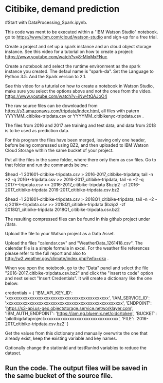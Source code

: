 # Citibike, demand prediction

#Start with DataProcessing_Spark.ipynb.

This code was ment to be executed within a "IBM Watson Studio" notebook.
go to https://www.ibm.com/cloud/watson-studio and sign-up for a free trial.

Create a project and set up a spark instance and an cloud object storage instance.
See this video for a tutorial on how to create a project: https://www.youtube.com/watch?v=8-MlqMxFNuc.

Create a notebook and select the runtime environment as the spark instance you created. The defaul name is "spark-da".
Set the Language to Python 3.5. And the Spark version to 2.1.

See this video for a tuturial on how to create a notebook in Watson Studio, make sure you select the options above and not the ones from the video. https://www.youtube.com/watch?v=iNw4tQAJoO4

The raw source files can be downloaded from https://s3.amazonaws.com/tripdata/index.html, all files with patern YYYYMM_citibike-tripdata.csv or YYYYMM_citibikenyc-tripdata.csv .

The files from 2016 and 2017 are training and test data, and data from 2018 is to be used as prediction data.

For this program the files have been merged, leaving only one header, before being compressed using BZ2, and then uploaded to IBM Watson Cloud Storage within the same bucket of your project.

Put all the files in the same folder, where there only them as csv files. Go to that folder and run the commands below:

$head -1 201601-citibike-tripdata.csv > 2016-2017_citibike-tripdata; tail -n +2 -q 2016*-tripdata.csv >> 2016-2017_citibike-tripdata; tail -n +2 -q 2017*-tripdata.csv >> 2016-2017_citibike-tripdata
$bzip2 -zf 2016-2017_citibike-tripdata 2016-2017_citibike-tripdata.csv.bz2

$head -1 201801-citibike-tripdata.csv > 2018Q1_citibike-tripdata; tail -n +2 -q 2018*-tripdata.csv >> 2018Q1_citibike-tripdata
$bzip2 -zf 2018Q1_citibike-tripdata 2018Q1_citibike-tripdata.csv.bz2

The resulting compressed files can be found in this github project under /data.

Upload the file to your Watson project as a Data Asset.

Upload the files "calendar.csv" and "WeatherData_1261418.csv". The calendar file is a simple formula in excel. For the weather file references please refer to the full report and also to http://w2.weather.gov/climate/index.php?wfo=okx .

When you open the notebook, go to the "Data" panel and select the file "2016-2017_citibike-tripdata.csv.bz2" and click the "insert to code" option and next select "Insert Credentials". It will create a dictionary like the one below:

credentials = {
    'IBM_API_KEY_ID': 'xxxxxxxxxxxxxxxxxxxxxxxxxxxxxxxxxxxxxxxxxxxx',
    'IAM_SERVICE_ID': 'xxxxxxxxxxxxxxxxxxxxxxxxxxxxxxxxxxxxxxxxxxxxxxxxxx',
    'ENDPOINT': 'https://s3-api.us-geo.objectstorage.service.networklayer.com',
    'IBM_AUTH_ENDPOINT': 'https://iam.ng.bluemix.net/oidc/token',
    'BUCKET': 'pilotbigdataprojectxxxxxxxxxxxxxxxxxxxxxxxxxxxxxxxx',
    'FILE': '2016-2017_citibike-tripdata.csv.bz2'
}

Get the values from this dictionary and manually overwrite the one that already exist, keep the existing variable and key names.

Optionally change the stationId and testRunInd variables to reduce the dataset.

## Run the code. The output files will be saved in the same bucket of the source file.
